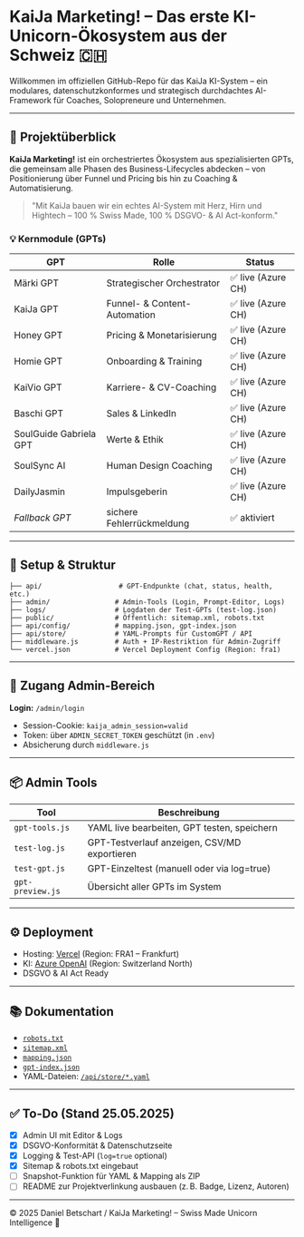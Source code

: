 # KaiJa Marketing! – Das erste KI-Unicorn-Ökosystem aus der Schweiz 🇨🇭

Willkommen im offiziellen GitHub-Repo für das KaiJa KI-System – ein modulares, datenschutzkonformes und strategisch durchdachtes AI-Framework für Coaches, Solopreneure und Unternehmen.

---

## 🚀 Projektüberblick

**KaiJa Marketing!** ist ein orchestriertes Ökosystem aus spezialisierten GPTs, die gemeinsam alle Phasen des Business-Lifecycles abdecken – von Positionierung über Funnel und Pricing bis hin zu Coaching & Automatisierung.

> "Mit KaiJa bauen wir ein echtes AI-System mit Herz, Hirn und Hightech – 100 % Swiss Made, 100 % DSGVO- & AI Act-konform."

### 💡 Kernmodule (GPTs)
| GPT | Rolle | Status |
|-----|-------|--------|
| Märki GPT | Strategischer Orchestrator | ✅ live (Azure CH) |
| KaiJa GPT | Funnel- & Content-Automation | ✅ live (Azure CH) |
| Honey GPT | Pricing & Monetarisierung | ✅ live (Azure CH) |
| Homie GPT | Onboarding & Training | ✅ live (Azure CH) |
| KaiVio GPT | Karriere- & CV-Coaching | ✅ live (Azure CH) |
| Baschi GPT | Sales & LinkedIn | ✅ live (Azure CH) |
| SoulGuide Gabriela GPT | Werte & Ethik | ✅ live (Azure CH) |
| SoulSync AI | Human Design Coaching | ✅ live (Azure CH) |
| DailyJasmin | Impulsgeberin | ✅ live (Azure CH) |
| _Fallback GPT_ | sichere Fehlerrückmeldung | ✅ aktiviert |

---

## 🔧 Setup & Struktur

```
├── api/                   # GPT-Endpunkte (chat, status, health, etc.)
├── admin/                # Admin-Tools (Login, Prompt-Editor, Logs)
├── logs/                 # Logdaten der Test-GPTs (test-log.json)
├── public/               # Öffentlich: sitemap.xml, robots.txt
├── api/config/           # mapping.json, gpt-index.json
├── api/store/            # YAML-Prompts für CustomGPT / API
├── middleware.js         # Auth + IP-Restriktion für Admin-Zugriff
└── vercel.json           # Vercel Deployment Config (Region: fra1)
```

---

## 🔐 Zugang Admin-Bereich

**Login:** `/admin/login`

- Session-Cookie: `kaija_admin_session=valid`
- Token: über `ADMIN_SECRET_TOKEN` geschützt (in `.env`)
- Absicherung durch `middleware.js`

---

## 📦 Admin Tools

| Tool | Beschreibung |
|------|--------------|
| `gpt-tools.js` | YAML live bearbeiten, GPT testen, speichern |
| `test-log.js` | GPT-Testverlauf anzeigen, CSV/MD exportieren |
| `test-gpt.js` | GPT-Einzeltest (manuell oder via log=true) |
| `gpt-preview.js` | Übersicht aller GPTs im System |

---

## ⚙ Deployment

- Hosting: [Vercel](https://vercel.com/) (Region: FRA1 – Frankfurt)
- KI: [Azure OpenAI](https://azure.microsoft.com/) (Region: Switzerland North)
- DSGVO & AI Act Ready

---

## 📚 Dokumentation

- [`robots.txt`](public/robots.txt)
- [`sitemap.xml`](public/sitemap.xml)
- [`mapping.json`](api/config/mapping.json)
- [`gpt-index.json`](api/config/gpt-index.json)
- YAML-Dateien: [`/api/store/*.yaml`](api/store/)

---

## ✅ To-Do (Stand 25.05.2025)

- [x] Admin UI mit Editor & Logs
- [x] DSGVO-Konformität & Datenschutzseite
- [x] Logging & Test-API (`log=true` optional)
- [x] Sitemap & robots.txt eingebaut
- [ ] Snapshot-Funktion für YAML & Mapping als ZIP
- [ ] README zur Projektverlinkung ausbauen (z. B. Badge, Lizenz, Autoren)

---

© 2025 Daniel Betschart / KaiJa Marketing! – Swiss Made Unicorn Intelligence 🦄
